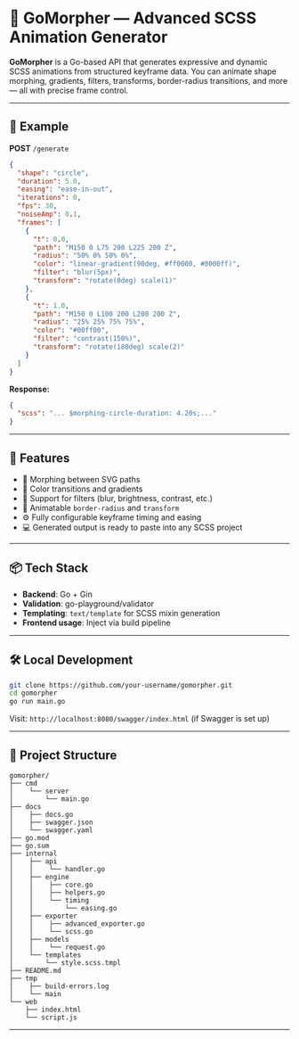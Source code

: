 # 🎨 GoMorpher — Advanced SCSS Animation Generator

**GoMorpher** is a Go-based API that generates expressive and dynamic SCSS animations from structured keyframe data. You can animate shape morphing, gradients, filters, transforms, border-radius transitions, and more — all with precise frame control.

---

## 🚀 Example

**POST** `/generate`

```json
{
  "shape": "circle",
  "duration": 5.0,
  "easing": "ease-in-out",
  "iterations": 0,
  "fps": 30,
  "noiseAmp": 0.1,
  "frames": [
    {
      "t": 0.0,
      "path": "M150 0 L75 200 L225 200 Z",
      "radius": "50% 0% 50% 0%",
      "color": "linear-gradient(90deg, #ff0000, #0000ff)",
      "filter": "blur(5px)",
      "transform": "rotate(0deg) scale(1)"
    },
    {
      "t": 1.0,
      "path": "M150 0 L100 200 L200 200 Z",
      "radius": "25% 25% 75% 75%",
      "color": "#00ff00",
      "filter": "contrast(150%)",
      "transform": "rotate(180deg) scale(2)"
    }
  ]
}
```

**Response:**
```json
{
  "scss": "... $morphing-circle-duration: 4.20s;..."
}
```

---

## 🔧 Features

- 🔁 Morphing between SVG paths
- 🎨 Color transitions and gradients
- 🌈 Support for filters (blur, brightness, contrast, etc.)
- 📐 Animatable `border-radius` and `transform`
- ⚙️ Fully configurable keyframe timing and easing
- 💻 Generated output is ready to paste into any SCSS project

---

## 📦 Tech Stack

- **Backend**: Go + Gin
- **Validation**: go-playground/validator
- **Templating**: `text/template` for SCSS mixin generation
- **Frontend usage**: Inject via build pipeline

---

## 🛠 Local Development

```bash
git clone https://github.com/your-username/gomorpher.git
cd gomorpher
go run main.go
```

Visit: `http://localhost:8080/swagger/index.html` (if Swagger is set up)

---

## 📁 Project Structure

```
gomorpher/
├── cmd
│    └── server
│        └── main.go
├── docs
│    ├── docs.go
│    ├── swagger.json
│    └── swagger.yaml
├── go.mod
├── go.sum
├── internal
│    ├── api
│    │    └── handler.go
│    ├── engine
│    │    ├── core.go
│    │    ├── helpers.go
│    │    └── timing
│    │        └── easing.go
│    ├── exporter
│    │    ├── advanced_exporter.go
│    │    └── scss.go
│    ├── models
│    │    └── request.go
│    └── templates
│        └── style.scss.tmpl
├── README.md
├── tmp
│    ├── build-errors.log
│    └── main
└── web
    ├── index.html
    └── script.js

```

---




